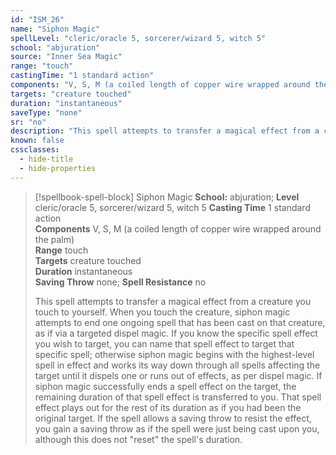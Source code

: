 ```yaml
---
id: "ISM_26"
name: "Siphon Magic"
spellLevel: "cleric/oracle 5, sorcerer/wizard 5, witch 5"
school: "abjuration"
source: "Inner Sea Magic"
range: "touch"
castingTime: "1 standard action"
components: "V, S, M (a coiled length of copper wire wrapped around the palm)"
targets: "creature touched"
duration: "instantaneous"
saveType: "none"
sr: "no"
description: "This spell attempts to transfer a magical effect from a creature you touch to yourself. When you touch the creature, siphon magic attempts to end one ongoing spell that has been cast on that creature, as if via a targeted dispel magic. If you know the specific spell effect you wish to target, you can name that spell effect to target that specific spell; otherwise siphon magic begins with the highest-level spell in effect and works its way down through all spells affecting the target until it dispels one or runs out of effects, as per dispel magic.  If siphon magic successfully ends a spell effect on the target, the remaining duration of that spell effect is transferred to you. That spell effect plays out for the rest of its duration as if you had been the original target. If the spell allows a saving throw to resist the effect, you gain a saving throw as if the spell were just being cast upon you, although this does not \"reset\" the spell's duration."
known: false
cssclasses:
  - hide-title
  - hide-properties
---
```


> [!spellbook-spell-block] Siphon Magic
> **School:** abjuration; **Level** cleric/oracle 5, sorcerer/wizard 5, witch 5
> **Casting Time** 1 standard action  
> **Components** V, S, M (a coiled length of copper wire wrapped around the palm)  
> **Range** touch  
> **Targets** creature touched  
> **Duration** instantaneous  
> **Saving Throw** none; **Spell Resistance** no
> 
> This spell attempts to transfer a magical effect from a creature you touch to yourself. When you touch the creature, siphon magic attempts to end one ongoing spell that has been cast on that creature, as if via a targeted dispel magic. If you know the specific spell effect you wish to target, you can name that spell effect to target that specific spell; otherwise siphon magic begins with the highest-level spell in effect and works its way down through all spells affecting the target until it dispels one or runs out of effects, as per dispel magic.  If siphon magic successfully ends a spell effect on the target, the remaining duration of that spell effect is transferred to you. That spell effect plays out for the rest of its duration as if you had been the original target. If the spell allows a saving throw to resist the effect, you gain a saving throw as if the spell were just being cast upon you, although this does not "reset" the spell's duration.